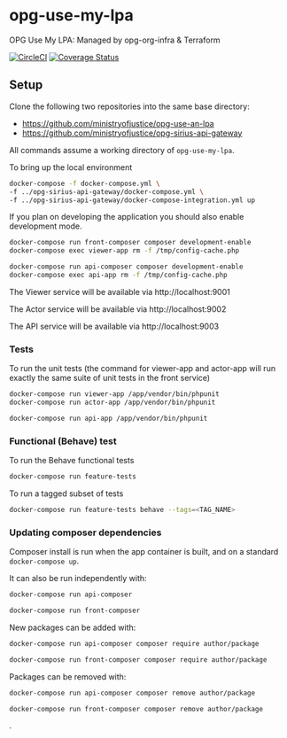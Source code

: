 # opg-use-my-lpa

OPG Use My LPA: Managed by opg-org-infra &amp; Terraform

[![CircleCI](https://circleci.com/gh/ministryofjustice/opg-use-an-lpa.svg?style=svg)](https://circleci.com/gh/ministryofjustice/opg-use-an-lpa)
[![Coverage Status](https://coveralls.io/repos/github/ministryofjustice/opg-use-an-lpa/badge.svg?branch=master)](https://coveralls.io/github/ministryofjustice/opg-use-an-lpa?branch=master)

## Setup

Clone the following two repositories into the same base directory:

- https://github.com/ministryofjustice/opg-use-an-lpa
- https://github.com/ministryofjustice/opg-sirius-api-gateway

All commands assume a working directory of `opg-use-my-lpa`.

To bring up the local environment

```bash
docker-compose -f docker-compose.yml \
-f ../opg-sirius-api-gateway/docker-compose.yml \
-f ../opg-sirius-api-gateway/docker-compose-integration.yml up

```

If you plan on developing the application you should also enable development mode.

```bash
docker-compose run front-composer composer development-enable
docker-compose exec viewer-app rm -f /tmp/config-cache.php

docker-compose run api-composer composer development-enable
docker-compose exec api-app rm -f /tmp/config-cache.php
```

The Viewer service will be available via http://localhost:9001

The Actor service will be available via http://localhost:9002

The API service will be available via http://localhost:9003

### Tests

To run the unit tests (the command for viewer-app and actor-app will run exactly the same suite of unit tests in the front service)

```bash
docker-compose run viewer-app /app/vendor/bin/phpunit
docker-compose run actor-app /app/vendor/bin/phpunit

docker-compose run api-app /app/vendor/bin/phpunit
```

### Functional (Behave) test

To run the Behave functional tests

```bash
docker-compose run feature-tests
```

To run a tagged subset of tests

```bash
docker-compose run feature-tests behave --tags=<TAG_NAME>
```

### Updating composer dependencies

Composer install is run when the app container is built, and on a standard `docker-compose up`.

It can also be run independently with:

```bash
docker-compose run api-composer

docker-compose run front-composer
```

New packages can be added with:

```bash
docker-compose run api-composer composer require author/package

docker-compose run front-composer composer require author/package
```

Packages can be removed with:

```bash
docker-compose run api-composer composer remove author/package

docker-compose run front-composer composer remove author/package
```
.
